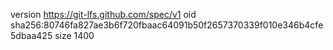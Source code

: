 version https://git-lfs.github.com/spec/v1
oid sha256:80746fa827ae3b6f720fbaac64091b50f2657370339f010e346b4cfe5dbaa425
size 1400
